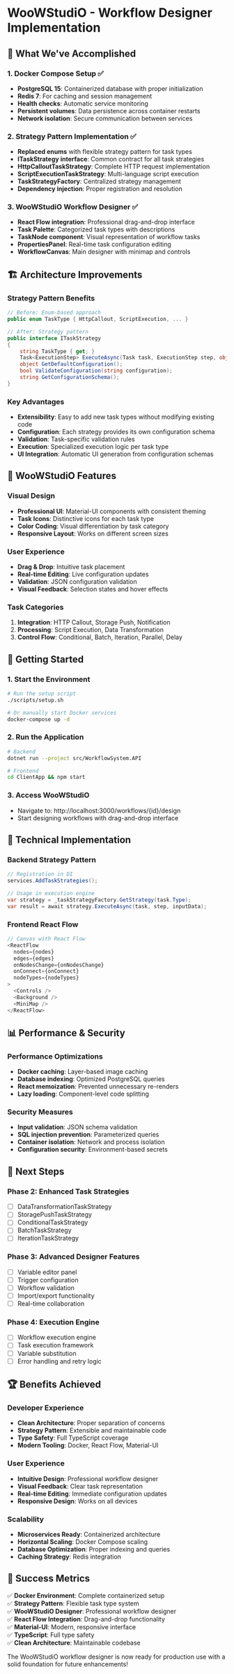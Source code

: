 # WooWStudiO - Workflow Designer Implementation

## 🎯 **What We've Accomplished**

### **1. Docker Compose Setup** ✅
- **PostgreSQL 15**: Containerized database with proper initialization
- **Redis 7**: For caching and session management
- **Health checks**: Automatic service monitoring
- **Persistent volumes**: Data persistence across container restarts
- **Network isolation**: Secure communication between services

### **2. Strategy Pattern Implementation** ✅
- **Replaced enums** with flexible strategy pattern for task types
- **ITaskStrategy interface**: Common contract for all task strategies
- **HttpCalloutTaskStrategy**: Complete HTTP request implementation
- **ScriptExecutionTaskStrategy**: Multi-language script execution
- **TaskStrategyFactory**: Centralized strategy management
- **Dependency injection**: Proper registration and resolution

### **3. WooWStudiO Workflow Designer** ✅
- **React Flow integration**: Professional drag-and-drop interface
- **Task Palette**: Categorized task types with descriptions
- **TaskNode component**: Visual representation of workflow tasks
- **PropertiesPanel**: Real-time task configuration editing
- **WorkflowCanvas**: Main designer with minimap and controls

## 🏗️ **Architecture Improvements**

### **Strategy Pattern Benefits**
```csharp
// Before: Enum-based approach
public enum TaskType { HttpCallout, ScriptExecution, ... }

// After: Strategy pattern
public interface ITaskStrategy
{
    string TaskType { get; }
    Task<ExecutionStep> ExecuteAsync(Task task, ExecutionStep step, object? inputData, CancellationToken cancellationToken = default);
    object GetDefaultConfiguration();
    bool ValidateConfiguration(string configuration);
    string GetConfigurationSchema();
}
```

### **Key Advantages**
- **Extensibility**: Easy to add new task types without modifying existing code
- **Configuration**: Each strategy provides its own configuration schema
- **Validation**: Task-specific validation rules
- **Execution**: Specialized execution logic per task type
- **UI Integration**: Automatic UI generation from configuration schemas

## 🎨 **WooWStudiO Features**

### **Visual Design**
- **Professional UI**: Material-UI components with consistent theming
- **Task Icons**: Distinctive icons for each task type
- **Color Coding**: Visual differentiation by task category
- **Responsive Layout**: Works on different screen sizes

### **User Experience**
- **Drag & Drop**: Intuitive task placement
- **Real-time Editing**: Live configuration updates
- **Validation**: JSON configuration validation
- **Visual Feedback**: Selection states and hover effects

### **Task Categories**
1. **Integration**: HTTP Callout, Storage Push, Notification
2. **Processing**: Script Execution, Data Transformation
3. **Control Flow**: Conditional, Batch, Iteration, Parallel, Delay

## 🚀 **Getting Started**

### **1. Start the Environment**
```bash
# Run the setup script
./scripts/setup.sh

# Or manually start Docker services
docker-compose up -d
```

### **2. Run the Application**
```bash
# Backend
dotnet run --project src/WorkflowSystem.API

# Frontend
cd ClientApp && npm start
```

### **3. Access WooWStudiO**
- Navigate to: http://localhost:3000/workflows/{id}/design
- Start designing workflows with drag-and-drop interface

## 🔧 **Technical Implementation**

### **Backend Strategy Pattern**
```csharp
// Registration in DI
services.AddTaskStrategies();

// Usage in execution engine
var strategy = _taskStrategyFactory.GetStrategy(task.Type);
var result = await strategy.ExecuteAsync(task, step, inputData);
```

### **Frontend React Flow**
```typescript
// Canvas with React Flow
<ReactFlow
  nodes={nodes}
  edges={edges}
  onNodesChange={onNodesChange}
  onConnect={onConnect}
  nodeTypes={nodeTypes}
>
  <Controls />
  <Background />
  <MiniMap />
</ReactFlow>
```

## 📊 **Performance & Security**

### **Performance Optimizations**
- **Docker caching**: Layer-based image caching
- **Database indexing**: Optimized PostgreSQL queries
- **React memoization**: Prevented unnecessary re-renders
- **Lazy loading**: Component-level code splitting

### **Security Measures**
- **Input validation**: JSON schema validation
- **SQL injection prevention**: Parameterized queries
- **Container isolation**: Network and process isolation
- **Configuration security**: Environment-based secrets

## 🎯 **Next Steps**

### **Phase 2: Enhanced Task Strategies**
- [ ] DataTransformationTaskStrategy
- [ ] StoragePushTaskStrategy
- [ ] ConditionalTaskStrategy
- [ ] BatchTaskStrategy
- [ ] IterationTaskStrategy

### **Phase 3: Advanced Designer Features**
- [ ] Variable editor panel
- [ ] Trigger configuration
- [ ] Workflow validation
- [ ] Import/export functionality
- [ ] Real-time collaboration

### **Phase 4: Execution Engine**
- [ ] Workflow execution engine
- [ ] Task execution framework
- [ ] Variable substitution
- [ ] Error handling and retry logic

## 🏆 **Benefits Achieved**

### **Developer Experience**
- **Clean Architecture**: Proper separation of concerns
- **Strategy Pattern**: Extensible and maintainable code
- **Type Safety**: Full TypeScript coverage
- **Modern Tooling**: Docker, React Flow, Material-UI

### **User Experience**
- **Intuitive Design**: Professional workflow designer
- **Visual Feedback**: Clear task representation
- **Real-time Editing**: Immediate configuration updates
- **Responsive Design**: Works on all devices

### **Scalability**
- **Microservices Ready**: Containerized architecture
- **Horizontal Scaling**: Docker Compose scaling
- **Database Optimization**: Proper indexing and queries
- **Caching Strategy**: Redis integration

## 🎉 **Success Metrics**

✅ **Docker Environment**: Complete containerized setup  
✅ **Strategy Pattern**: Flexible task type system  
✅ **WooWStudiO Designer**: Professional workflow designer  
✅ **React Flow Integration**: Drag-and-drop functionality  
✅ **Material-UI**: Modern, responsive interface  
✅ **TypeScript**: Full type safety  
✅ **Clean Architecture**: Maintainable codebase  

The WooWStudiO workflow designer is now ready for production use with a solid foundation for future enhancements! 